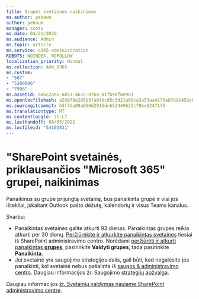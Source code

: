 ```yaml
---
title: Grupės svetainės naikinimas
ms.author: pebaum
author: pebaum
manager: scotv
ms.date: 04/21/2020
ms.audience: Admin
ms.topic: article
ms.service: o365-administration
ROBOTS: NOINDEX, NOFOLLOW
localization_priority: Normal
ms.collection: Adm_O365
ms.custom:
- "567"
- "5200006"
- "7996"
ms.assetid: aa6c2aa1-6853-461c-8764-01fb96f8e981
ms.openlocfilehash: a298f8e285b5fa84bcd5c3d21a00ca3a53aa4275a87d91452e6c41587fd20e7b
ms.sourcegitcommit: b5f7da89a650d2915dc652449623c78be6247175
ms.translationtype: MT
ms.contentlocale: lt-LT
ms.lasthandoff: 08/05/2021
ms.locfileid: "54102831"
---
```

# <a name="delete-a-sharepoint-site-that-belongs-to-a-microsoft-365-group"></a>"SharePoint svetainės, priklausančios "Microsoft 365" grupei, naikinimas

Panaikinus su grupe prijungtą svetainę, bus panaikinta grupė ir visi jos ištekliai, įskaitant Outlook pašto dėžutę, kalendorių ir visus Teams kanalus.
  
Svarbu:

- Panaikintas svetaines galite atkurti 93 dienas. Panaikintas grupes reikia atkurti per 30 dienų. [Peržiūrėkite ir atkurkite panaikintas svetaines](https://admin.microsoft.com/sharepoint?page=recyclebin&modern=true) tiesiai iš SharePoint administravimo centro. Norėdami [peržiūrėti ir atkurti panaikintas **grupes**](https://admin.microsoft.com/Adminportal/Home?source=applauncher#/deletedgroups), pasirinkite **Valdyti grupes**, tada pasirinkite **Panaikinta**.
- Jei svetainė yra saugojimo strategijos dalis, gali būti, kad negalėsite jos panaikinti, kol svetainė nebus pašalinta iš [saugos & administravimo centro](https://protection.office.com/?rfr=AdminCenter#/retention). Daugiau informacijos žr. Saugojimo [strategijų apžvalga](/microsoft-365/compliance/retention-policies).
  
Daugiau informacijos [žr. Svetainių valdymas naujame SharePoint administravimo centre](/sharepoint/manage-sites-in-new-admin-center).

